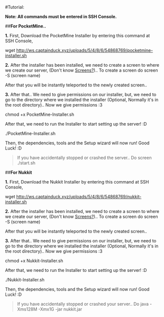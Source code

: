 #Tutorial:

__**Note: All commands must be entered in SSH Console.**__

##**For PocketMine..**

**1.** First, Download the PocketMine Installer by entering this command at SSH Console,

wget http://ws.captainduck.xyz/uploads/5/4/8/6/54868769/pocketmine-installer.sh

**2.** After the installer has been installed, we need to create a screen to where we create our server, (Don't know [Screens?](https://www.rackaid.com/blog/linux-screen-tutorial-and-how-to/))..
To create a screen do screen -S (screen name)

After that you will be instantly teleported to the newly created screen..

**3.** After that.. We need to give permissions on our installer, but, we need to go to the directory where we installed the installer (Optional, Normally it's in the root directory).. Now we give permissions :3

chmod +x PocketMine-Installer.sh

After that, we need to run the Installer to start setting up the server! :D

./PocketMine-Installer.sh

Then, the dependencies, tools and the Setup wizard will now run! Good Luck! :D

>If you have accidentally stopped or crashed the server.. Do screen ./start.sh


##**For Nukkit**

**1.** First, Download the Nukkit Installer by entering this command at SSH Console,

wget http://ws.captainduck.xyz/uploads/5/4/8/6/54868769/nukkit-installer.sh

**2.** After the installer has been installed, we need to create a screen to where we create our server, (Don't know [Screens?](https://www.rackaid.com/blog/linux-screen-tutorial-and-how-to/))..
To create a screen do screen -S (screen name)

After that you will be instantly teleported to the newly created screen..

**3.** After that.. We need to give permissions on our installer, but, we need to go to the directory where we installed the installer (Optional, Normally it's in the root directory).. Now we give permissions :3

chmod +x Nukkit-Installer.sh

After that, we need to run the Installer to start setting up the server! :D

./Nukkit-Installer.sh

Then, the dependencies, tools and the Setup wizard will now run! Good Luck! :D

>If you have accidentally stopped or crashed your server.. Do java -Xms128M -Xmx1G -jar nukkit.jar
